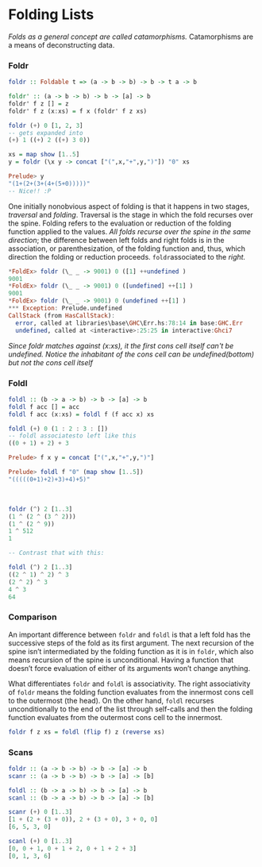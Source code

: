 # Folding Lists

*Folds as a general concept are called catamorphisms.* Catamorphisms are a means of deconstructing data.



### Foldr

```haskell
foldr :: Foldable t => (a -> b -> b) -> b -> t a -> b
```

```haskell
foldr' :: (a -> b -> b) -> b -> [a] -> b
foldr' f z [] = z
foldr' f z (x:xs) = f x (foldr' f z xs)

foldr (+) 0 [1, 2, 3]
-- gets expanded into
(+) 1 ((+) 2 ((+) 3 0))
```

```haskell
xs = map show [1..5]
y = foldr (\x y -> concat ["(",x,"+",y,")"]) "0" xs

Prelude> y
"(1+(2+(3+(4+(5+0)))))"
-- Nice!! :P
```

One initially nonobvious aspect of folding is that it happens in two stages, *traversal* and *folding*. Traversal is the stage in which the fold recurses over the spine. Folding refers to the evaluation or reduction of the folding function applied to the values. *All folds recurse over the spine in the same direction*; the difference between left folds and right folds is in the association, or parenthesization, of the folding function and, thus, which direction the folding or reduction proceeds. `foldr`associated to the *right.*

```haskell
*FoldEx> foldr (\_ _ -> 9001) 0 ([1] ++undefined )
9001
*FoldEx> foldr (\_ _ -> 9001) 0 ([undefined] ++[1] )
9001
*FoldEx> foldr (\_ _ -> 9001) 0 (undefined ++[1] ) 
*** Exception: Prelude.undefined
CallStack (from HasCallStack):
  error, called at libraries\base\GHC\Err.hs:78:14 in base:GHC.Err
  undefined, called at <interactive>:25:25 in interactive:Ghci7
```

*Since foldr matches against (x:xs), it the first cons cell itself can't be undefined.  Notice the inhabitant of the cons cell can be undefined(bottom) but not the cons cell itself*



### Foldl

 

```haskell
foldl :: (b -> a -> b) -> b -> [a] -> b 
foldl f acc [] = acc
foldl f acc (x:xs) = foldl f (f acc x) xs

foldl (+) 0 (1 : 2 : 3 : []) 
-- foldl associatesto left like this 
((0 + 1) + 2) + 3
```

```haskell
Prelude> f x y = concat ["(",x,"+",y,")"]

Prelude> foldl f "0" (map show [1..5]) 
"(((((0+1)+2)+3)+4)+5)"
```

​    

```haskell
foldr (^) 2 [1..3] 
(1 ^ (2 ^ (3 ^ 2))) 
(1 ^ (2 ^ 9)) 
1 ^ 512 
1

-- Contrast that with this: 

foldl (^) 2 [1..3] 
((2 ^ 1) ^ 2) ^ 3 
(2 ^ 2) ^ 3 
4 ^ 3 
64
```



### Comparison

An important difference between `foldr` and `foldl` is that a left fold has the successive steps of the fold as its first argument. The next recursion of the spine isn’t intermediated by the folding function as it is in `foldr`, which also means recursion of the spine is unconditional. Having a function that doesn’t force evaluation of either of its arguments won’t change anything.

What differentiates `foldr` and `foldl` is associativity. The right associativity of `foldr` means the folding function evaluates from the innermost cons cell to the outermost (the head). On the other hand, `foldl` recurses unconditionally to the end of the list through self-calls and then the folding function evaluates from the outermost cons cell to the innermost.

```haskell
foldr f z xs = foldl (flip f) z (reverse xs)
```



### Scans

```haskell
foldr :: (a -> b -> b) -> b -> [a] -> b 
scanr :: (a -> b -> b) -> b -> [a] -> [b] 

foldl :: (b -> a -> b) -> b -> [a] -> b 
scanl :: (b -> a -> b) -> b -> [a] -> [b]

```

```haskell
scanr (+) 0 [1..3] 
[1 + (2 + (3 + 0)), 2 + (3 + 0), 3 + 0, 0] 
[6, 5, 3, 0] 

scanl (+) 0 [1..3] 
[0, 0 + 1, 0 + 1 + 2, 0 + 1 + 2 + 3] 
[0, 1, 3, 6]
```

